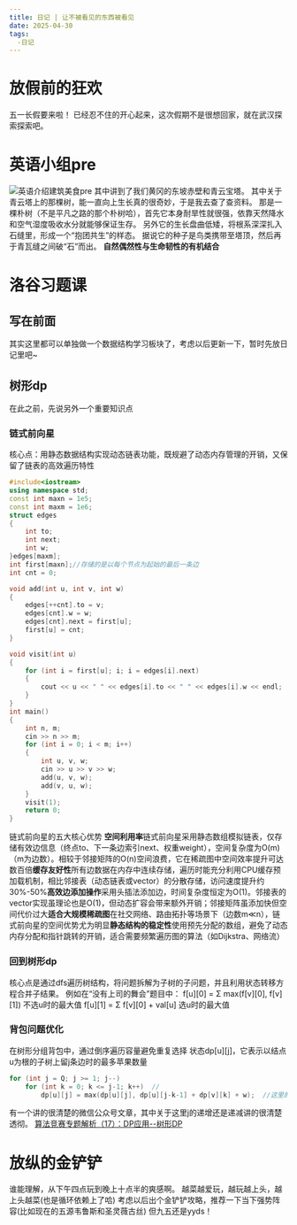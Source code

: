 ```yaml
---
title: 日记 | 让不被看见的东西被看见
date: 2025-04-30
tags:
  -日记
---
```

# 放假前的狂欢 
五一长假要来啦！
已经忍不住的开心起来，这次假期不是很想回家，就在武汉探索探索吧。
# 英语小组pre
![英语介绍建筑美食pre](/img/英语pre.jpg "xhy")
其中讲到了我们黄冈的东坡赤壁和青云宝塔。
其中关于青云塔上的那棵树，能一直向上生长真的很奇妙，于是我去查了查资料。
那是一棵朴树（不是平凡之路的那个朴树哈），首先它本身耐旱性就很强，依靠天然降水和空气湿度吸收水分就能够保证生存。
另外它的生长盘曲低矮，将根系深深扎入石缝里，形成一个“抱团共生”的样态。
据说它的种子是鸟类携带至塔顶，然后再于青瓦缝之间破“石”而出。
**自然偶然性与生命韧性的有机结合**
# 洛谷习题课
## 写在前面
其实这里都可以单独做一个数据结构学习板块了，考虑以后更新一下，暂时先放日记里吧~ 
## 树形dp
在此之前，先说另外一个重要知识点
### 链式前向星
核心点：用静态数据结构实现动态链表功能，既规避了动态内存管理的开销，又保留了链表的高效遍历特性
```cpp
#include<iostream>
using namespace std;
const int maxn = 1e5;
const int maxm = 1e6;
struct edges
{
	int to;
	int next;
	int w;
}edges[maxm];
int first[maxn];//存储的是以每个节点为起始的最后一条边
int cnt = 0;

void add(int u, int v, int w)
{
	edges[++cnt].to = v;
	edges[cnt].w = w;
	edges[cnt].next = first[u];
	first[u] = cnt;
}

void visit(int u)
{
	for (int i = first[u]; i; i = edges[i].next)
	{
		cout << u << " " << edges[i].to << " " << edges[i].w << endl;
	}
}
int main()
{
	int n, m;
	cin >> n >> m;
	for (int i = 0; i < m; i++)
	{
		int u, v, w;
		cin >> u >> v >> w;
		add(u, v, w);
		add(v, u, w);
	}
	visit(1);
	return 0;
}
```
链式前向星的五大核心优势​
**​空间利用率​**
链式前向星采用静态数组模拟链表，仅存储有效边信息（终点to、下一条边索引next、权重weight），空间复杂度为O(m)（m为边数）。相较于邻接矩阵的O(n)空间浪费，它在稀疏图中空间效率提升可达数百倍
**​缓存友好性​**
所有边数据在内存中连续存储，遍历时能充分利用CPU缓存预加载机制，相比邻接表（动态链表或vector）的分散存储，访问速度提升约30%-50%
**​高效边添加操作​**
采用头插法添加边，时间复杂度恒定为O(1)。邻接表的vector实现虽理论也是O(1)，但动态扩容会带来额外开销；邻接矩阵虽添加快但空间代价过大
**​适合大规模稀疏图​**
在社交网络、路由拓扑等场景下（边数m≪n），链式前向星的空间优势尤为明显
**​静态结构的稳定性​**
使用预先分配的数组，避免了动态内存分配和指针跳转的开销，适合需要频繁遍历图的算法（如Dijkstra、网络流）
### 回到树形dp
核心点是通过dfs遍历树结构，将问题拆解为子树的子问题，并且利用状态转移方程合并子结果。
例如在“没有上司的舞会”题目中：
f[u][0] = Σ max(f[v][0], f[v][1])  不选u时的最大值
f[u][1] = Σ f[v][0] + val[u]  选u时的最大值
### 背包问题优化
在树形分组背包中，通过倒序遍历容量避免重复选择
状态dp[u][j]，它表示以结点u为根的子树上留j条边时的最多苹果数量
```cpp
for (int j = Q; j >= 1; j--)  
    for (int k = 0; k <= j-1; k++)  //
        dp[u][j] = max(dp[u][j], dp[u][j-k-1] + dp[v][k] + w);  //这里的u是父节点，v是子节点，w是v节点对应的权重
```
有一个讲的很清楚的微信公众号文章，其中关于这里j的递增还是递减讲的很清楚透彻。
[算法竞赛专题解析（17）：DP应用--树形DP](https://mp.weixin.qq.com/s?__biz=MzIzNzAzNDMzMg==&mid=2456509858&idx=1&sn=3bc23f74483b4cf3f3aa3a8836064390&chksm=fed6dcf65b7e6697e6dfe69528b66777b519837512b874261f5bb156120599cead2ef6e377d6#rd)
# 放纵的金铲铲
谁能理解，从下午四点玩到晚上十点半的爽感啊。
越菜越爱玩，越玩越上头，越上头越菜(也是循环依赖上了哈)
考虑以后出个金铲铲攻略，推荐一下当下强势阵容(比如现在的五源韦鲁斯和圣灵薇古丝)
但九五还是yyds！


